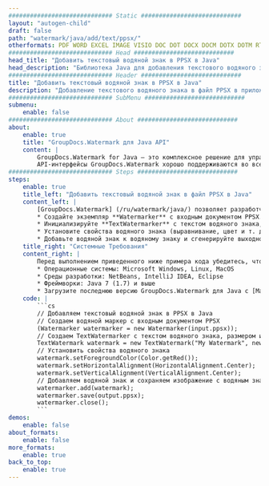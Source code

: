 ```yaml
---
############################# Static ############################
layout: "autogen-child"
draft: false
path: "watermark/java/add/text/ppsx/"
otherformats: PDF WORD EXCEL IMAGE VISIO DOC DOT DOCX DOCM DOTX DOTM RTF TXT XLSX XLSM XLTM XLT XLTX XLS XLSB XLAM SXC PPTX PPTM PPSM POTM POT POTX PPT PPS ODT BMP GIF JPEG JP2 PNG TIFF WEBP VSD VDX VSDX VSTX VSX VSSX VSDM VSSM VSTM VTX VDW VSS VST
############################# Head ############################
head_title: "Добавить текстовый водяной знак в PPSX в Java"
head_description: "Библиотека Java для добавления текстового водяного знака в файл PPSX в приложениях Java и J2SE с использованием API GroupDocs.Watermark для Java"
############################# Header ############################
title: "Добавить текстовый водяной знак в PPSX в Java"
description: "Добавление текстового водяного знака в файл PPSX в приложениях Java и J2SE. Управляйте размером водяного знака, типом шрифта, углом поворота и положением водяного знака на страницах документа, как вам может понадобиться."
############################# SubMenu ############################
submenu:
    enable: false
############################# About ############################
about:
    enable: true
    title: "GroupDocs.Watermark для Java API"
    content: |
        GroupDocs.Watermark for Java — это комплексное решение для управления водяными знаками для приложений Java. Разработчики могут быстро выполнять такие операции с водяными знаками, как; добавлять, редактировать, искать и удалять различные типы водяных знаков в документах всех популярных форматов файлов. Он поддерживает работу с текстовыми и графическими водяными знаками в различных документах, включая PDF, Microsoft Word, Excel, PowerPoint, Visio, электронную почту и форматы изображений.
        API-интерфейсы GroupDocs.Watermark хорошо поддерживаются во всех основных операционных системах и версиях Java, включая J2SE 7.0 (1.7), J2SE 8.0 (1.8) и Java 10.
############################# Steps ############################
steps:
    enable: true
    title_left: "Добавить текстовый водяной знак в файл PPSX в Java"
    content_left: |
        [GroupDocs.Watermark] (/ru/watermark/java/) позволяет разработчикам Java легко добавлять текстовые водяные знаки в свои приложения, выполняя несколько простых шагов.
        * Создайте экземпляр **Watermarker** с входным документом PPSX.
        * Инициализируйте **TextWatermarker** с текстом водяного знака, размером и стилем шрифта.
        * Установите свойства водяного знака (выравнивание, цвет и т. д.).
        * Добавьте водяной знак к водяному знаку и сгенерируйте выходной документ.
    title_right: "Системные Требования"
    content_right: |
        Перед выполнением приведенного ниже примера кода убедитесь, что в вашей системе установлены следующие предварительные компоненты.
        * Операционные системы: Microsoft Windows, Linux, MacOS
        * Среды разработки: NetBeans, IntelliJ IDEA, Eclipse
        * Фреймворки: Java 7 (1.7) и выше
        * Загрузите последнюю версию GroupDocs.Watermark для Java с [Maven](https://repository.groupdocs.com/webapp/#/artifacts/browse/tree/General/repo/com/groupdocs/groupdocs-watermark)
    code: |
        ```cs
        // Добавляем текстовый водяной знак в PPSX в Java
        // Создаем водяной маркер с входным документом PPSX
        (Watermarker watermarker = new Watermarker(input.ppsx));
        // Создаем TextWatermarker с текстом водяного знака, размером и стилем шрифта
        TextWatermark watermark = new TextWatermark("My Watermark", new Font("Arial", 36));
        // Установить свойства водяного знака
        watermark.setForegroundColor(Color.getRed());
        watermark.setHorizontalAlignment(HorizontalAlignment.Center);
        watermark.setVerticalAlignment(VerticalAlignment.Center);
        // Добавляем водяной знак и сохраняем изображение с водяным знаком
        watermarker.add(watermark);
        watermarker.save(output.ppsx);
        watermarker.close();
        ```        
demos:
    enable: false
about_formats:
    enable: false
more_formats:
    enable: true
back_to_top:
    enable: true
---
```

